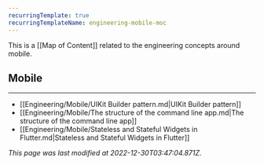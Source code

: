 ```yaml
---
recurringTemplate: true
recurringTemplateName: engineering-mobile-moc
---
```


This is a [[Map of Content]] related to the engineering concepts around mobile.

## Mobile
---
- [[Engineering/Mobile/UIKit Builder pattern.md|UIKit Builder pattern]]
- [[Engineering/Mobile/The structure of the command line app.md|The structure of the command line app]]
- [[Engineering/Mobile/Stateless and Stateful Widgets in Flutter.md|Stateless and Stateful Widgets in Flutter]]


*This page was last modified at 2022-12-30T03:47:04.871Z*.
